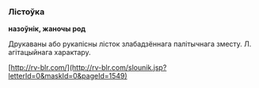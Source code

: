 ### Лістоўка
**назоўнік, жаночы род**

Друкаваны або рукапісны лісток злабадзённага палітычнага зместу. Л. агітацыйнага характару.

<a rel="author">[http://rv-blr.com/](http://rv-blr.com/slounik.jsp?letterId=0&maskId=0&pageId=1549)</a>
